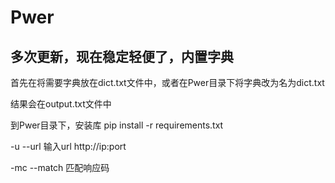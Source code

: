# Pwer

## 多次更新，现在稳定轻便了，内置字典

首先在将需要字典放在dict.txt文件中，或者在Pwer目录下将字典改为名为dict.txt

结果会在output.txt文件中

到Pwer目录下，安装库 pip install -r requirements.txt

-u --url 输入url http://ip:port

-mc --match 匹配响应码
